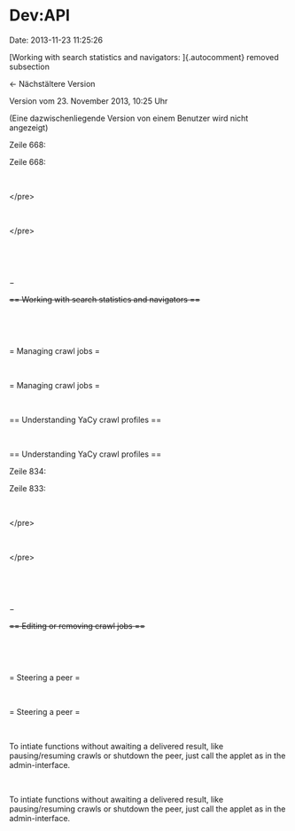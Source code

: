 Dev:API
=======

Date: 2013-11-23 11:25:26

[Working with search statistics and navigators: ]{.autocomment} removed
subsection

← Nächstältere Version

Version vom 23. November 2013, 10:25 Uhr

(Eine dazwischenliegende Version von einem Benutzer wird nicht
angezeigt)

Zeile 668:

Zeile 668:

 

<div>

\</pre\>

</div>

 

<div>

\</pre\>

</div>

 

 

−

<div>

~~== Working with search statistics and navigators ==~~

</div>

 

 

<div>

= Managing crawl jobs =

</div>

 

<div>

= Managing crawl jobs =

</div>

 

<div>

== Understanding YaCy crawl profiles ==

</div>

 

<div>

== Understanding YaCy crawl profiles ==

</div>

Zeile 834:

Zeile 833:

 

<div>

\</pre\>

</div>

 

<div>

\</pre\>

</div>

 

 

−

<div>

~~== Editing or removing crawl jobs ==~~

</div>

 

 

<div>

= Steering a peer =

</div>

 

<div>

= Steering a peer =

</div>

 

<div>

To intiate functions without awaiting a delivered result, like
pausing/resuming crawls or shutdown the peer, just call the applet as in
the admin-interface.

</div>

 

<div>

To intiate functions without awaiting a delivered result, like
pausing/resuming crawls or shutdown the peer, just call the applet as in
the admin-interface.

</div>
